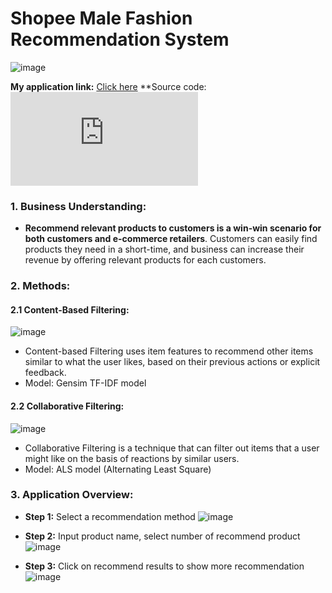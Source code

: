 # Shopee Male Fashion Recommendation System 
![image](https://github.com/TommyNhatNguyen/shopee_recommendation/assets/86128966/a2d111ec-7d04-43ec-9ca5-f37ca0a04682)

**My application link:** [Click here](https://tommynhatnguyen-shopee-recommendation-project-final-ikps3f.streamlit.app/)
**Source code: ![My code file](https://github.com/TommyNhatNguyen/shopee_recommendation/blob/main/project_final.py)
### 1. Business Understanding: 
- **Recommend relevant products to customers is a win-win scenario for both customers and e-commerce retailers**. Customers can easily find products they need in a short-time, and business can increase their revenue by offering relevant products for each customers.
### 2. Methods: 
#### 2.1 Content-Based Filtering: 
![image](https://github.com/TommyNhatNguyen/shopee_recommendation/assets/86128966/b69f35e9-5b90-4d2f-b00f-b0404448364d)
- Content-based Filtering uses item features to recommend other items similar to what the user likes, based on their previous actions or explicit feedback.
- Model: Gensim TF-IDF model
#### 2.2 Collaborative Filtering:
![image](https://github.com/TommyNhatNguyen/shopee_recommendation/assets/86128966/ad25ef10-6e39-4b96-a174-efaf853e6aa0)
- Collaborative Filtering is a technique that can filter out items that a user might like on the basis of reactions by similar users.
- Model: ALS model (Alternating Least Square)
### 3. Application Overview:

- **Step 1:** Select a recommendation method
![image](https://github.com/TommyNhatNguyen/shopee_recommendation/assets/86128966/220e143e-5fef-47c2-ab8d-9e342dee15e7)

- **Step 2:** Input product name, select number of recommend product
![image](https://github.com/TommyNhatNguyen/shopee_recommendation/assets/86128966/ee150ecb-a414-48e8-8a9f-6f5640730291)

- **Step 3:** Click on recommend results to show more recommendation
![image](https://github.com/TommyNhatNguyen/shopee_recommendation/assets/86128966/65365ca1-770d-4025-a84b-14bc3127607b)


